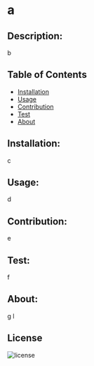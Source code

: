 
# a

## Description: 
b

## Table of Contents
* [Installation](#Installation)
* [Usage](#Usage)
* [Contribution](#Contribution)
* [Test](#Test)
* [About](#About)

## Installation:
c

## Usage:
d

## Contribution:
e

## Test:
f

## About:
g
l

## License
![license](https://img.shields.io/badge/license-MIT-blue.svg)

